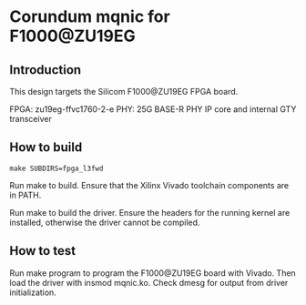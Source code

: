 # Corundum mqnic for F1000@ZU19EG

## Introduction

This design targets the Silicom F1000@ZU19EG FPGA board.

FPGA: zu19eg-ffvc1760-2-e
PHY: 25G BASE-R PHY IP core and internal GTY transceiver

## How to build

```
make SUBDIRS=fpga_l3fwd 
```

Run make to build.  Ensure that the Xilinx Vivado toolchain components are
in PATH.

Run make to build the driver.  Ensure the headers for the running kernel are
installed, otherwise the driver cannot be compiled.

## How to test

Run make program to program the F1000@ZU19EG board with Vivado.  Then load the
driver with insmod mqnic.ko.  Check dmesg for output from driver
initialization.



